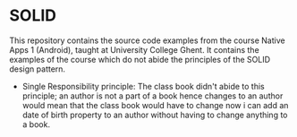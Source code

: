 # SOLID

This repository contains the source code examples from the course Native Apps 1 (Android), taught at University College Ghent. 
It contains the examples of the course which do not abide the principles of the SOLID design pattern.

* Single Responsibility principle: The class book didn't abide to this principle; an author is not a part of a book hence changes to an                                        author would mean that the class book would have to change now i can add an date of birth property to                                      an author without having to change anything to a book.
